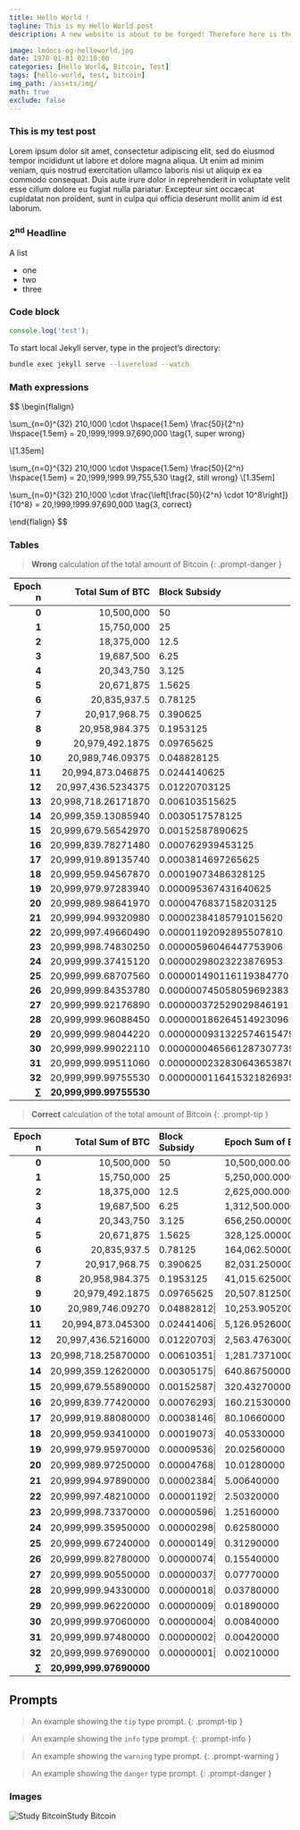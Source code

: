 ```yaml
---
title: Hello World !
tagline: This is my Hello World post
description: A new website is about to be forged! Therefore here is the first Hello World post, as it's supposed to be. Only for testing purposes, I extend this description with some more nonsense.

image: lmdocs-og-helloworld.jpg
date: 1970-01-01 02:10:00
categories: [Hello World, Bitcoin, Test]
tags: [hello-world, test, bitcoin]
img_path: /assets/img/
math: true
exclude: false
---
```



### This is my test post

Lorem ipsum dolor sit amet, consectetur adipiscing elit, sed do eiusmod tempor incididunt ut labore et dolore magna aliqua. Ut enim ad minim veniam, quis nostrud exercitation ullamco laboris nisi ut aliquip ex ea commodo consequat. Duis aute irure dolor in reprehenderit in voluptate velit esse cillum dolore eu fugiat nulla pariatur. Excepteur sint occaecat cupidatat non proident, sunt in culpa qui officia deserunt mollit anim id est laborum.

### 2<sup>nd</sup> Headline

A list

* one
* two
* three

### Code block

```javascript
console.log('test');
```

To start local Jekyll server, type in the project’s directory:
```bash
bundle exec jekyll serve --livereload --watch
```

### Math expressions

$$
\begin{flalign}

  \sum_{n=0}^{32} 210,\!000 \cdot \hspace{1.5em} \frac{50}{2^n} \hspace{1.5em} = 20,\!999,\!999.97\,690\,000
  \tag{1, super wrong}

  \\[1.35em]

  \sum_{n=0}^{32} 210,\!000 \cdot \hspace{1.5em} \frac{50}{2^n} \hspace{1.5em} = 20,\!999,\!999.99\,755\,530
  \tag{2, still wrong}
  \\[1.35em]

  \sum_{n=0}^{32} 210,\!000 \cdot  \frac{\left[\frac{50}{2^n} \cdot 10^8\right]}{10^8} = 20,\!999,\!999.97\,690\,000
  \tag{3, correct}

\end{flalign}
$$


### Tables

> **Wrong** calculation of the total amount of Bitcoin
{: .prompt-danger }

<div data-table-select="wrong-amount"></div>

| **Epoch n** | **Total Sum of BTC** | **Block Subsidy**        | **Epoch Sum of BTC** |
|------------:|---------------------:|:-------------------------|:---------------------|
| **0**       | 10,500,000           | 50                       | 10,500,000.00000000  |
| **1**       | 15,750,000           | 25                       | 5,250,000.00000000   |
| **2**       | 18,375,000           | 12.5                     | 2,625,000.00000000   |
| **3**       | 19,687,500           | 6.25                     | 1,312,500.00000000   |
| **4**       | 20,343,750           | 3.125                    | 656,250.00000000     |
| **5**       | 20,671,875           | 1.5625                   | 328,125.00000000     |
| **6**       | 20,835,937.5         | 0.78125                  | 164,062.50000000     |
| **7**       | 20,917,968.75        | 0.390625                 | 82,031.25000000      |
| **8**       | 20,958,984.375       | 0.1953125                | 41,015.62500000      |
| **9**       | 20,979,492.1875      | 0.09765625               | 20,507.81250000      |
| **10**      | 20,989,746.09375     | 0.048828125              | 10,253.90625000      |
| **11**      | 20,994,873.046875    | 0.0244140625             | 5,126.95312500       |
| **12**      | 20,997,436.5234375   | 0.01220703125            | 2,563.47656250       |
| **13**      | 20,998,718.26171870  | 0.006103515625           | 1,281.73828125       |
| **14**      | 20,999,359.13085940  | 0.0030517578125          | 640.869140625        |
| **15**      | 20,999,679.56542970  | 0.00152587890625         | 320.4345703125       |
| **16**      | 20,999,839.78271480  | 0.000762939453125        | 160.21728515625      |
| **17**      | 20,999,919.89135740  | 0.0003814697265625       | 80.108642578125      |
| **18**      | 20,999,959.94567870  | 0.00019073486328125      | 40.054321289063      |
| **19**      | 20,999,979.97283940  | 0.000095367431640625     | 20.0271606445312     |
| **20**      | 20,999,989.98641970  | 0.0000476837158203125    | 10.0135803222656     |
| **21**      | 20,999,994.99320980  | 0.00002384185791015620   | 5.00679016113281     |
| **22**      | 20,999,997.49660490  | 0.00001192092895507810   | 2.50339508056640     |
| **23**      | 20,999,998.74830250  | 0.00000596046447753906   | 1.25169754028320     |
| **24**      | 20,999,999.37415120  | 0.00000298023223876953   | 0.625848770141601    |
| **25**      | 20,999,999.68707560  | 0.000001490116119384770  | 0.312924385070801    |
| **26**      | 20,999,999.84353780  | 0.000000745058059692383  | 0.156462192535400    |
| **27**      | 20,999,999.92176890  | 0.000000372529029846191  | 0.0782310962677002   |
| **28**      | 20,999,999.96088450  | 0.000000186264514923096  | 0.0391155481338501   |
| **29**      | 20,999,999.98044220  | 0.0000000931322574615479 | 0.01955777406692500  |
| **30**      | 20,999,999.99022110  | 0.0000000465661287307739 | 0.00977888703346252  |
| **31**      | 20,999,999.99511060  | 0.0000000232830643653870 | 0.00488944351673126  |
| **32**      | 20,999,999.99755530  | 0.0000000116415321826935 | 0.00244472175836563  |
| **∑**       | <span class="wrong"></span>**20,999,999.99755530**  |



> **Correct** calculation of the total amount of Bitcoin
{: .prompt-tip }

<div data-table-select="correct-amount"></div>

| **Epoch n** | **Total Sum of BTC** | **Block Subsidy** | **Epoch Sum of BTC** |
|------------:|---------------------:|:------------------|:---------------------|
| **0**       | 10,500,000           | 50                | 10,500,000.00000000  |
| **1**       | 15,750,000           | 25                | 5,250,000.00000000   |
| **2**       | 18,375,000           | 12.5              | 2,625,000.00000000   |
| **3**       | 19,687,500           | 6.25              | 1,312,500.00000000   |
| **4**       | 20,343,750           | 3.125             | 656,250.00000000     |
| **5**       | 20,671,875           | 1.5625            | 328,125.00000000     |
| **6**       | 20,835,937.5         | 0.78125           | 164,062.50000000     |
| **7**       | 20,917,968.75        | 0.390625          | 82,031.25000000      |
| **8**       | 20,958,984.375       | 0.1953125         | 41,015.62500000      |
| **9**       | 20,979,492.1875      | 0.09765625        | 20,507.81250000      |
| **10**      | 20,989,746.09270     | 0.04882812<span class="truncated" title="Truncated at 8th decical digit">&#x2E3D;</span>        | 10,253.90520000      |
| **11**      | 20,994,873.045300    | 0.02441406<span class="truncated" title="Truncated at 8th decical digit">&#x2E3D;</span>        | 5,126.95260000       |
| **12**      | 20,997,436.5216000   | 0.01220703<span class="truncated" title="Truncated at 8th decical digit">&#x2E3D;</span>        | 2,563.47630000       |
| **13**      | 20,998,718.25870000  | 0.00610351<span class="truncated" title="Truncated at 8th decical digit">&#x2E3D;</span>        | 1,281.73710000       |
| **14**      | 20,999,359.12620000  | 0.00305175<span class="truncated" title="Truncated at 8th decical digit">&#x2E3D;</span>        | 640.86750000         |
| **15**      | 20,999,679.55890000  | 0.00152587<span class="truncated" title="Truncated at 8th decical digit">&#x2E3D;</span>        | 320.43270000         |
| **16**      | 20,999,839.77420000  | 0.00076293<span class="truncated" title="Truncated at 8th decical digit">&#x2E3D;</span>        | 160.21530000         |
| **17**      | 20,999,919.88080000  | 0.00038146<span class="truncated" title="Truncated at 8th decical digit">&#x2E3D;</span>        | 80.10660000          |
| **18**      | 20,999,959.93410000  | 0.00019073<span class="truncated" title="Truncated at 8th decical digit">&#x2E3D;</span>        | 40.05330000          |
| **19**      | 20,999,979.95970000  | 0.00009536<span class="truncated" title="Truncated at 8th decical digit">&#x2E3D;</span>        | 20.02560000          |
| **20**      | 20,999,989.97250000  | 0.00004768<span class="truncated" title="Truncated at 8th decical digit">&#x2E3D;</span>        | 10.01280000          |
| **21**      | 20,999,994.97890000  | 0.00002384<span class="truncated" title="Truncated at 8th decical digit">&#x2E3D;</span>        | 5.00640000           |
| **22**      | 20,999,997.48210000  | 0.00001192<span class="truncated" title="Truncated at 8th decical digit">&#x2E3D;</span>        | 2.50320000           |
| **23**      | 20,999,998.73370000  | 0.00000596<span class="truncated" title="Truncated at 8th decical digit">&#x2E3D;</span>        | 1.25160000           |
| **24**      | 20,999,999.35950000  | 0.00000298<span class="truncated" title="Truncated at 8th decical digit">&#x2E3D;</span>        | 0.62580000           |
| **25**      | 20,999,999.67240000  | 0.00000149<span class="truncated" title="Truncated at 8th decical digit">&#x2E3D;</span>        | 0.31290000           |
| **26**      | 20,999,999.82780000  | 0.00000074<span class="truncated" title="Truncated at 8th decical digit">&#x2E3D;</span>        | 0.15540000           |
| **27**      | 20,999,999.90550000  | 0.00000037<span class="truncated" title="Truncated at 8th decical digit">&#x2E3D;</span>        | 0.07770000           |
| **28**      | 20,999,999.94330000  | 0.00000018<span class="truncated" title="Truncated at 8th decical digit">&#x2E3D;</span>        | 0.03780000           |
| **29**      | 20,999,999.96220000  | 0.00000009<span class="truncated" title="Truncated at 8th decical digit">&#x2E3D;</span>        | 0.01890000           |
| **30**      | 20,999,999.97060000  | 0.00000004<span class="truncated" title="Truncated at 8th decical digit">&#x2E3D;</span>        | 0.00840000           |
| **31**      | 20,999,999.97480000  | 0.00000002<span class="truncated" title="Truncated at 8th decical digit">&#x2E3D;</span>        | 0.00420000           |
| **32**      | 20,999,999.97690000  | 0.00000001<span class="truncated" title="Truncated at 8th decical digit">&#x2E3D;</span>        | 0.00210000           |
| **∑**       | <span class="correct"></span>**20,999,999.97690000**  |


## Prompts

<!-- markdownlint-capture -->
<!-- markdownlint-disable -->
> An example showing the `tip` type prompt.
{: .prompt-tip }

> An example showing the `info` type prompt.
{: .prompt-info }

> An example showing the `warning` type prompt.
{: .prompt-warning }

> An example showing the `danger` type prompt.
{: .prompt-danger }
<!-- markdownlint-restore -->

### Images

![Study Bitcoin](lmdocs-og-default.jpg "Study Bitcoin")Study Bitcoin







<style>

  /* Styling tables of 'wrong' and 'correct' calculations */
  /* Managing sizes of tables by going postal on hacking breakpoints */
  [data-table-select="wrong-amount"] + div.table-wrapper,
  [data-table-select="correct-amount"] + div.table-wrapper {
        max-width: 700px;
    }
  [data-table-select="wrong-amount"] + div table,
  [data-table-select="correct-amount"] + div table {
    font-size: 55%;
    line-height: 1.25;
    min-width: 100% !important;
    }
  @media (min-width: 420px) {
    [data-table-select="wrong-amount"] + div table,
    [data-table-select="correct-amount"] + div table {
      font-size: 42%;
      }
    }
  @media (min-width: 480px) {
    [data-table-select="wrong-amount"] + div table,
    [data-table-select="correct-amount"] + div table {
      font-size: 55%;
      }
    }    
  @media (min-width: 540px) {
    [data-table-select="wrong-amount"] + div table,
    [data-table-select="correct-amount"] + div table {
      font-size: 64%;
      }
    }             
  @media (min-width: 600px) {
    [data-table-select="wrong-amount"] + div table,
    [data-table-select="correct-amount"] + div table {
      font-size: 70%;
      }
    }
  @media (min-width: 850px) {
    [data-table-select="wrong-amount"] + div table,
    [data-table-select="correct-amount"] + div table {
      font-size: 55%;
      /*min-width: 100% !important;*/
      }
    }
  @media (min-width: 900px) {
    [data-table-select="wrong-amount"] + div table,
    [data-table-select="correct-amount"] + div table {
      font-size: 65%;
      /*min-width: 100% !important;*/
      }
    }    
  @media (min-width: 950px) {
    [data-table-select="wrong-amount"] + div table,
    [data-table-select="correct-amount"] + div table {
      font-size: 70%;
      }
    }
  @media (min-width: 1000px) {
    [data-table-select="wrong-amount"] + div table,
    [data-table-select="correct-amount"] + div table {
      font-size: 75%;
      }
    }
  @media (min-width: 1300px) {
    [data-table-select="wrong-amount"] + div table,
    [data-table-select="correct-amount"] + div table {
      font-size: 85%;
      }
    }
  /* Size and style of table cells  */
  [data-table-select="wrong-amount"] + div table td,
  [data-table-select="correct-amount"] + div table td {
    padding-top: 0 !important;
    padding-bottom: 0 !important;
    }
  /* Size of last row */
  [data-table-select="wrong-amount"] + div table tr:last-of-type,
  [data-table-select="correct-amount"] + div table tr:last-of-type {
    font-size:105%;
  }
  [data-table-select="wrong-amount"] + div table tr:last-of-type td,
  [data-table-select="correct-amount"] + div table tr:last-of-type td {
    padding-top: 0.3rem !important;
    padding-bottom: 0.3rem !important;
  }
  /* Table borders for wrong-amount and correct-amount */
  [data-table-select="wrong-amount"] + div table thead,
  [data-table-select="correct-amount"] + div table thead {
    border-bottom-color: var(--main-bg) !important;
    border-bottom-width: 1px;
    }
  [data-table-select="wrong-amount"] + div table tr,
  [data-table-select="correct-amount"] + div table tr {
    border-color: transparent !important;
    }

  /* Colors for 'wrong-amount' */
  [data-table-select="wrong-amount"] + div table tr,
  [data-table-select="wrong-amount"] + div table th {
    background: var(--prompt-danger-bg) !important;
    }
  [data-table-select="wrong-amount"] + div table tr:nth-child(2n+1) {
    background: rgba(255, 10, 0, 0.06) !important;
    }
  [data-table-select="wrong-amount"] + div table tbody tr:last-of-type {
    border-top-color: var(--main-bg) !important;
    border-top-width: 1px;
    }
  [data-table-select="wrong-amount"] + div table tr span.wrong:before {
    content: "\f00d";
    color: var(--prompt-danger-icon-color);
    font: var(--fa-font-solid);
    margin-right: 1ex;
    }

  /* Colors for 'correct-amount' */
  [data-table-select="correct-amount"] + div table tr,
  [data-table-select="correct-amount"] + div table th {
    background: var(--prompt-tip-bg) !important;
    }
  [data-table-select="correct-amount"] + div table tr:nth-child(2n+1) {
    background: rgba(0, 255, 25, 0.065) !important;
    }
  [data-table-select="correct-amount"] + div table tbody tr:last-of-type {
    border-top-color: var(--main-bg) !important;
    border-top-width: 1px;
    }
  [data-table-select="correct-amount"] + div table tr span.correct:before {
    content: "\f058";
    color: var(--prompt-tip-icon-color);
    font: var(--fa-font-solid);
    margin-right: 1ex;
    }
  [data-table-select="correct-amount"] + div table tr span.truncated {
    color: hsla(109, 25%, 45%, 1);
    font-weight: 300;
    font-size: 70%;
    cursor: help;
    }
  [data-table-select="correct-amount"] + div table tr span.truncated:after {
    font: var(--fa-font-solid);
    content: "\f0c4";
    color: hsla(109, 17%, 53%, 1);
    transform: scale(-1, 1) rotate(-30deg);
    display: inline-block;
    font-size: 80%;
    margin-left: 1px;
    }

</style>
